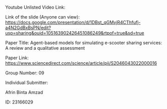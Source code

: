 Youtube Unlisted Video Link: 

Link of the slide (Anyone can view): https://docs.google.com/presentation/d/1DBst_qGMvjR4CThfufj-a4N2GdBxBsPN/edit?usp=sharing&ouid=105163902426451086249&rtpof=true&sd=true

Paper Title: Agent-based models for simulating e-scooter sharing services: A
review and a qualitative assessment

Paper Link: https://www.sciencedirect.com/science/article/pii/S2046043022000016

Group Number: 09

Individual Submitter:

Afrin Binta Amzad

ID: 23166029

